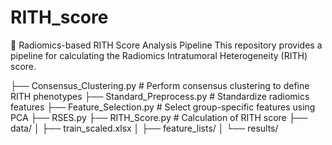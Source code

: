 # RITH_score

📘 Radiomics-based RITH Score Analysis Pipeline
This repository provides a pipeline for calculating the Radiomics Intratumoral Heterogeneity (RITH) score.

├── Consensus_Clustering.py # Perform consensus clustering to define RITH phenotypes
├── Standard_Preprocess.py # Standardize radiomics features
├── Feature_Selection.py # Select group-specific features using PCA
├── RSES.py 
├── RITH_Score.py # Calculation of RITH score
├── data/
│ ├── train_scaled.xlsx
│ ├── feature_lists/
│ └── results/
